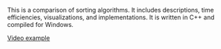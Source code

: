 This is a comparison of sorting algorithms. It includes descriptions, time
efficiencies, visualizations, and implementations. It is written in C++ and
compiled for Windows.

[Video example](https://www.dropbox.com/s/wwp7n4jy3bzsk7z/sorting.mp4?dl=0)
